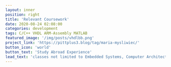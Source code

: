 ```yaml
---
layout: inner
position: right
title: 'Relevant Coursework'
date: 2020-08-24 02:08:00
categories: development
tags: C/C++ VHDL ARM-Assembly MATLAB
featured_image: '/img/posts/vhdlbb.png'
project_link: 'https://pittplus3.blog/tag/maria-mysliwiec/'
button_icon: 'world'
button_text: 'Study Abroad Experience'
lead_text: 'classes not limited to Embedded Systems, Computer Architecture, Data Structures, Digital Design, Signals.'
---
```

